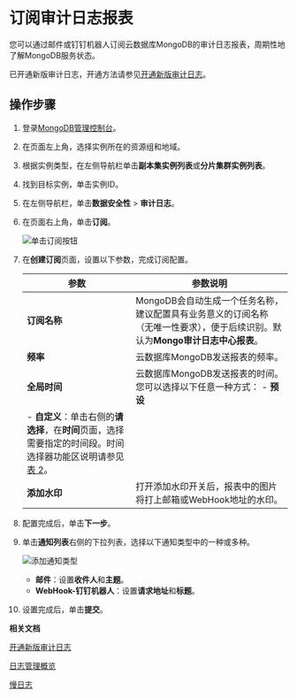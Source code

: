 # 订阅审计日志报表

您可以通过邮件或钉钉机器人订阅云数据库MongoDB的审计日志报表，周期性地了解MongoDB服务状态。

已开通新版审计日志，开通方法请参见[开通新版审计日志](/cn.zh-CN/用户指南/数据安全性/新版审计日志/开通新版审计日志.md)。

## 操作步骤

1.  登录[MongoDB管理控制台](https://mongodb.console.aliyun.com/)。

2.  在页面左上角，选择实例所在的资源组和地域。

3.  根据实例类型，在左侧导航栏单击**副本集实例列表**或**分片集群实例列表**。

4.  找到目标实例，单击实例ID。

5.  在左侧导航栏，单击**数据安全性** \> **审计日志**。

6.  在页面右上角，单击**订阅**。

    ![单击订阅按钮](https://static-aliyun-doc.oss-accelerate.aliyuncs.com/assets/img/zh-CN/5739459951/p99399.png)

7.  在**创建订阅**页面，设置以下参数，完成订阅配置。

    |参数|参数说明|
    |--|----|
    |**订阅名称**|MongoDB会自动生成一个任务名称，建议配置具有业务意义的订阅名称（无唯一性要求），便于后续识别。默认为**Mongo审计日志中心报表**。|
    |**频率**|云数据库MongoDB发送报表的频率。|
    |**全局时间**|云数据库MongoDB发送报表的时间。您可以选择以下任意一种方式：    -   **预设**
    -   **自定义**：单击右侧的**请选择**，在**时间**页面，选择需要指定的时间段。时间选择器功能区说明请参见[表 2](/cn.zh-CN/用户指南/数据安全性/新版审计日志/查询审计日志.md)。 |
    |**添加水印**|打开添加水印开关后，报表中的图片将打上邮箱或WebHook地址的水印。|

8.  配置完成后，单击**下一步**。

9.  单击**通知列表**右侧的下拉列表，选择以下通知类型中的一种或多种。

    ![添加通知类型](https://static-aliyun-doc.oss-accelerate.aliyuncs.com/assets/img/zh-CN/6548872261/p99421.png)

    -   **邮件**：设置**收件人**和**主题**。
    -   **WebHook-钉钉机器人**：设置**请求地址**和**标题**。
10. 设置完成后，单击**提交**。


**相关文档**  


[开通新版审计日志](/cn.zh-CN/用户指南/数据安全性/新版审计日志/开通新版审计日志.md)

[日志管理概览](/cn.zh-CN/用户指南/日志管理/日志管理概览.md)

[慢日志](/cn.zh-CN/用户指南/性能诊断与优化（CloudDBA）/慢日志.md)


